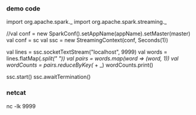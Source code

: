 
### demo code

import org.apache.spark._
import org.apache.spark.streaming._

//val conf = new SparkConf().setAppName(appName).setMaster(master)
val conf = sc
val ssc = new StreamingContext(conf, Seconds(1))

val lines = ssc.socketTextStream("localhost", 9999)
val words = lines.flatMap(_.split(" "))
val pairs = words.map(word => (word, 1))
val wordCounts = pairs.reduceByKey(_ + _)
wordCounts.print()

ssc.start() 
ssc.awaitTermination() 

### netcat
nc -lk 9999




